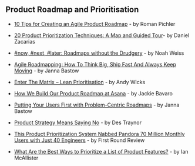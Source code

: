 ## Product Roadmap and Prioritisation

- [10 Tips for Creating an Agile Product Roadmap](https://medium.com/@romanpichler/10-tips-for-creating-an-agile-product-roadmap-515637c8081b#.y413bsegz) - by Roman Pichler

- [20 Product Prioritization Techniques: A Map and Guided Tour](https://foldingburritos.com/product-prioritization-techniques/)- by Daniel Zacarias

- [#now, #next, #later: Roadmaps without the Drudgery](https://medium.com/@noah_weiss/now-next-later-roadmaps-without-the-drudgery-1cfe65656645) - by Noah Weiss

- [Agile Roadmapping: How To Think Big, Ship Fast And Always Keep Moving](https://blog.trello.com/agile-roadmapping-how-to-think-big-ship-fast) - by Janna Bastow

- [Enter The Matrix – Lean Prioritisation](https://www.mindtheproduct.com/2017/07/enter-matrix-lean-prioritisation/) - by Andy Wicks

- [How We Build Our Product Roadmap at Asana](https://medium.com/@jackiebo/how-we-build-our-product-roadmap-at-asana-56953b1e25ad) - by Jackie Bavaro

- [Putting Your Users First with Problem-Centric Roadmaps](https://www.youtube.com/watch?v=aOupk_34uRE) - by Janna Bastow

- [Product Strategy Means Saying No](https://blog.intercom.com/product-strategy-means-saying-no/) - by Des Traynor

- [This Product Prioritization System Nabbed Pandora 70 Million Monthly Users with Just 40 Engineers](http://firstround.com/review/This-Product-Prioritization-System-Nabbed-Pandora-More-Than-70-Million-Active-Monthly-Users-with-Just-40-Engineers/) - by First Round Review

- [What Are the Best Ways to Prioritize a List of Product Features?](https://www.quora.com/Product-Management/What-are-the-best-ways-to-prioritize-a-list-of-product-features) - by Ian McAllister
